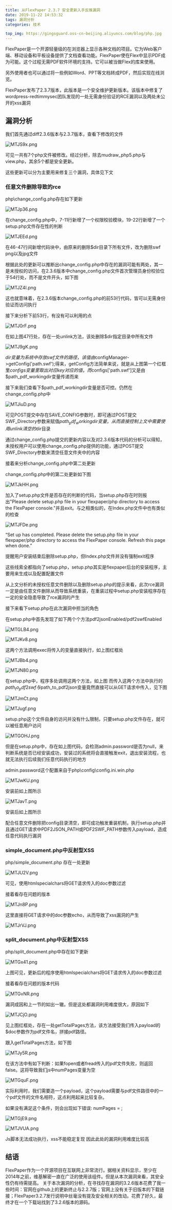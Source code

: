 ```yaml
---
title: 从FlexPaper 2.3.7 安全更新入手反推漏洞
date: 2019-11-22 14:53:32
tags: 漏洞分析
categories: 技术

top_img: https://gingsguard.oss-cn-beijing.aliyuncs.com/blog/php.jpg
---
```


FlexPaper是一个开源轻量级的在浏览器上显示各种文档的项目。它为Web客户端、移动设备和平板设备提供了文档查看功能。FlexPaper使在Flex中显示PDF成为可能。这个过程无需PDF软件环境的支持。它可以被当做Flex的库来使用。

另外使用者也可以通过将一些例如Word、PPT等文档转成PDF，然后实现在线浏览。

FlexPaper发布了2.3.7版本，此版本是一个安全维护更新版本。该版本中修复了wordpress-redtimmysec团队发现的一处无需身份验证的RCE漏洞以及两处未公开的xss漏洞

<!--more-->

## 漏洞分析

我们首先通过diff2.3.6版本与2.3.7版本，查看下修改的文件

![MTJS9x.png](https://s2.ax1x.com/2019/11/22/MTJS9x.png)

可见一共有7个php文件被修改。经过分析，除去mudraw_php5.php与view.php，其余5个都是安全更新。

这些更新可以分为主要用来修复三个漏洞，具体见下文

### 任意文件删除导致的rce

php\\change_config.php存在如下更新

![MTJp36.png](https://s2.ax1x.com/2019/11/22/MTJp36.png)

在change_config.php中，7-11行新增了一个权限校验模块，19-22行新增了一个setup.php文件存在性的判断

![MTJEEd.png](https://s2.ax1x.com/2019/11/22/MTJEEd.png)

在46-47行间新增代码块中，由原来的删除$dir目录下所有文件，改为删除swf png以及jpg文件

根据此处的更新可以推断出change_config.php中存在的漏洞可能有两处，其一是未授权的访问，在2.3.6版本中change_config.php文件首次管理员身份校验位于54行处，而不是文件开头，如下图

![MTJZ4I.png](https://s2.ax1x.com/2019/11/22/MTJZ4I.png)

这也就意味着，在2.3.6版本change_config.php的前53行代码，皆可以无需身份验证而访问执行

接下来分析下前53行，有没有可以利用的点

![MTJ0rF.png](https://s2.ax1x.com/2019/11/22/MTJ0rF.png)

在如上图47行处，存在一处unlink方法，该处删除$dir指定目录中所有文件

![MTJ9gK.png](https://s2.ax1x.com/2019/11/22/MTJ9gK.png)

$dir变量为系统中存放swf文件的路径，该值由$configManager->getConfig('path.swf');得来，getConfig方法简单来说，就是从上图第一个红框里$configs变量里取出对应key对应的值，而$configs['path.swf']又是由$path_pdf_workingdir变量传递而来

接下来我们查看下$path_pdf_workingdir变量是否可控。仍然在change_config.php中

![MTJiuD.png](https://s2.ax1x.com/2019/11/22/MTJiuD.png)

可见POST提交中存在SAVE_CONFIG参数时，即可通过POST提交SWF_Directory参数来赋值$path_pdf_workingdir变量，从而直接控制上文中需要使用unlink清空的$dir目录

通过change_config.php提交的更新内容以及对2.3.6版本代码的分析可以得知，未授权用户可以使用change_config.php提供的功能，通过POST提交SWF_Directory参数来清空任意文件夹中的内容

接着来分析change_config.php中第二处更新

change_config.php中的第二处更新如下图

![MTJkHH.png](https://s2.ax1x.com/2019/11/22/MTJkHH.png)

加入了setup.php文件是否存在的判断的代码，当setup.php存在时则报出"Please delete
setup.php file in your flexpaper/php directory to access the FlexPaper
console."并且exit。与之相类似的，在Index.php文件中也有类似的检查

![MTJFDe.png](https://s2.ax1x.com/2019/11/22/MTJFDe.png)

“Set up has completed. Please delete the setup.php file in your flexpaper/php
directory to access the FlexPaper console. Refresh this page when done.”

提醒用户安装结束后删除setup.php，但Index.php文件并没有强制exit程序

这些线索全都指向了setup.php，setup.php其实是flexpaper后台的安装程序，主要用来生成以及配置配置文件

从上文分析的未授权任意文件删除以及删除setup.php的提示来看，此次rce漏洞一定是由任意文件删除从而导致系统重装，在重装过程中setup.php安装程序存在一定的安全隐患导致了rce漏洞的产生

接下来看下setup.php在此次漏洞中担当的角色

在setup.php中首先发现了如下两个个方法pdf2jsonEnabled/pdf2swfEnabled

![MTGLB4.png](https://s2.ax1x.com/2019/11/22/MTGLB4.png)

![MTJKv8.png](https://s2.ax1x.com/2019/11/22/MTJKv8.png)

这两个方法调用exec将传入的变量直接执行，如上图红框处

![MTJBb4.png](https://s2.ax1x.com/2019/11/22/MTJBb4.png)

![MTJN80.png](https://s2.ax1x.com/2019/11/22/MTJN80.png)

在setup.php中，程序多处调用这两个方法，如上图
而传入这两个方法中执行的$path_to_pdf2swf与$path_to_pdf2json变量竟然直接可以从GET请求中传入，见下图

![MTJmCt.png](https://s2.ax1x.com/2019/11/22/MTJmCt.png)

![MTJugf.png](https://s2.ax1x.com/2019/11/22/MTJugf.png)

setup.php这个文件自身的访问并没有什么限制，只要setup.php文件存在，就可以被任意用户访问

![MTGOHJ.png](https://s2.ax1x.com/2019/11/22/MTGOHJ.png)

但是在setup.php中，存在如上图代码，会检测admin.password是否为null，来判断系统是否已经安装成功，安装过的系统将会直接触发exit，退出安装流程，也就无法执行后续我们任意代码执行的地方

admin.password这个配置来自于php\\config\\config.ini.win.php

![MTJwKU.png](https://s2.ax1x.com/2019/11/22/MTJwKU.png)

安装前如上图所示

![MTJavT.png](https://s2.ax1x.com/2019/11/22/MTJavT.png)

安装后如上图所示

配合任意文件删除把config目录清空，即可成功触发重装机制，执行setup.php并且通过GET请求中PDF2JSON_PATH或PDF2SWF_PATH参数传入payload，造成任意代码执行漏洞

### simple_document.php中反射型XSS

php/simple_document.php 存在一处更新

![MTJU2V.png](https://s2.ax1x.com/2019/11/22/MTJU2V.png)

可见，使用htmlspecialchars将GET请求传入的doc参数过滤

接着看存在问题的版本

![MTJn8P.png](https://s2.ax1x.com/2019/11/22/MTJn8P.png)

这里直接将GET请求中的doc参数echo，从而导致了xss漏洞的产生

![MTJrVJ.png](https://s2.ax1x.com/2019/11/22/MTJrVJ.png)

### split_document.php中反射型XSS

php/split_document.php中存在如下更新

![MTGx41.png](https://s2.ax1x.com/2019/11/22/MTGx41.png)

上图可见，更新后的程序使用htmlspecialchars将GET请求传入的doc参数过滤

接着看存在问题的版本代码

![MTGvNR.png](https://s2.ax1x.com/2019/11/22/MTGvNR.png)

漏洞成因和上一节的如出一辙。但是这处都漏洞利用难度很大，原因如下

![MTJCjO.png](https://s2.ax1x.com/2019/11/22/MTJCjO.png)

见上图红框处，存在一处getTotalPages方法，该方法接受我们传入payload的$doc参数作为pdf文件名，拼接pdf路径。

跟入getTotalPages方法，如下图

![MTJy5R.png](https://s2.ax1x.com/2019/11/22/MTJy5R.png)

在该方法中有如下判断：如果fopen或者fread传入的pdf文件失败，则返回false。这将导致我们js中numPages变量为空

![MTGquF.png](https://s2.ax1x.com/2019/11/22/MTGquF.png)

实际利用时，我们需要造一个payload，这个payload需要与pdf文件路径中的一个pdf文件的文件名相符，这点利用起来比较复杂。

如果没有满足这个条件，则会出现如下错误: numPages = ;

![MTGjE9.png](https://s2.ax1x.com/2019/11/22/MTGjE9.png)

![MTJVUA.png](https://s2.ax1x.com/2019/11/22/MTJVUA.png)

Js脚本无法成功执行，xss不能稳定复现
因此此处的漏洞利用难度比较高

## 结语

FlexPaper作为一个开源项目在互联网上非常流行。据相关资料显示，至少在2014年之前，维基解密一直在广泛的使用该组件。但是从本次漏洞来看，其安全性仍有待需提高。
关于本次漏洞的分析，在寻找存在漏洞的3.2.6版本花费了我一些时间：官网在github上的更新终止与2.2.7版；官网上没有关于旧版本的下载链接；FlexPaper3.2.7发行说明中丝毫没有提及安全相关的改动。花费了好久，最终才在一个下载站找到了3.2.6版本的源码。
